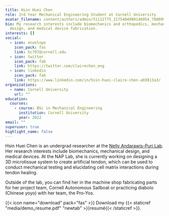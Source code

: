 ```yaml
---
title: Hsin Huei Chen
role: 3rd Year Mechanical Engineering Student at Cornell University
avatar_filename: content/authors/admin/51112775_2175404989148954_7800998362999685120_n.jpg
bio: My research interests include biomechanics and orthopedics, mechanical
  design, and medical device fabrication.
interests: []
social:
  - icon: envelope
    icon_pack: fas
    link: hc797@cornell.edu
  - icon: twitter
    icon_pack: fab
    link: https://twitter.com/clairechen_eng
  - icon: linkedin
    icon_pack: fab
    link: https://www.linkedin.com/in/hsin-huei-claire-chen-a03813a3/
organizations:
  - name: Cornell University
    url: ""
education:
  courses:
    - course: BSc in Mechanical Engineering
      institution: Cornell University
      year: 2022
email: ""
superuser: true
highlight_name: false
---
```

Hsin Huei Chen is an undergrad researcher at the [Nelly Andarawis-Puri Lab](https://andarawispurilab.mae.cornell.edu/). Her research interests include biomechanics, mechanical design, and medical devices. At the NAP Lab, she is currently working on designing a 3D microtissue system to create artificial tendon, which can be used to conduct mechanical testing and elucidating cell matrix interactions during tendon healing. 

Outside of the lab, you can find her in the machine shop fabricating parts for her project team, Cornell Autonomous Sailboat or practicing diabolo (Chinese yoyo) with her team, the Pro-Yos. 

{{< icon name="download" pack="fas" >}} Download my {{< staticref "media/demo_resume.pdf" "newtab" >}}resumé{{< /staticref >}}.